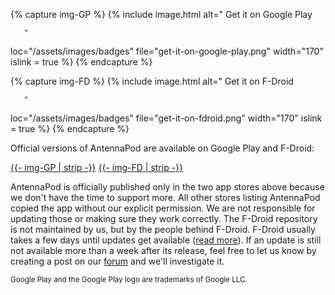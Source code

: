<!-- mdpo-disable -->

{% capture img-GP %}
{% include image.html
   alt="
       <!-- mdpo-enable-next-line -->
       Get it on Google Play

       "
   loc="/assets/images/badges"
   file="get-it-on-google-play.png"
   width="170"
   islink = true
%}
{% endcapture %}

{% capture img-FD %}
{% include image.html
   alt="
       <!-- mdpo-enable-next-line -->
       Get it on F-Droid

       "
   loc="/assets/images/badges"
   file="get-it-on-fdroid.png"
   width="170"
   islink = true
%}
{% endcapture %}

<!-- mdpo-enable -->

Official versions of AntennaPod are available on Google Play and F-Droid:

<!-- mdpo-disable-next-line -->
<a href="https://play.google.com/store/apps/details?id=de.danoeh.antennapod" target="_blank">{{- img-GP | strip -}}</a> <a href="https://f-droid.org/packages/de.danoeh.antennapod" target="_blank">{{- img-FD | strip -}}</a>

AntennaPod is officially published only in the two app stores above because we don't have the time to support more. All other stores listing AntennaPod copied the app without our explicit permission. We are not responsible for updating those or making sure they work correctly. The F-Droid repository is not maintained by us, but by the people behind F-Droid. F-Droid usually takes a few days until updates get available ([read more](/documentation/general/f-droid)). If an update is still not available more than a week after its release, feel free to let us know by creating a post on our [forum](https://forum.antennapod.org/) and we'll investigate it.

<small>Google Play and the Google Play logo are trademarks of Google LLC.</small>
